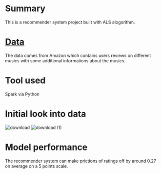 # Summary
This is a recommender system project built with ALS alogorithm.

# [Data](https://nijianmo.github.io/amazon/index.html#code)
The data comes from Amazon which contains users reviews on different musics with some additional informations about the musics.

# Tool used
Spark via Python

# Initial look into data
![download](https://user-images.githubusercontent.com/44472160/89050014-1f8d7580-d320-11ea-8bd4-39efd0f54012.png)
![download (1)](https://user-images.githubusercontent.com/44472160/89050129-4b106000-d320-11ea-8a18-c59a424ddbd9.png)

# Model performance
The recommender system can make prictions of ratings off by around 0.27 on average on a 5 points scale.
